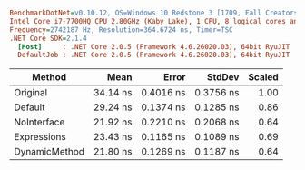 ``` ini

BenchmarkDotNet=v0.10.12, OS=Windows 10 Redstone 3 [1709, Fall Creators Update] (10.0.16299.248)
Intel Core i7-7700HQ CPU 2.80GHz (Kaby Lake), 1 CPU, 8 logical cores and 4 physical cores
Frequency=2742187 Hz, Resolution=364.6724 ns, Timer=TSC
.NET Core SDK=2.1.4
  [Host]     : .NET Core 2.0.5 (Framework 4.6.26020.03), 64bit RyuJIT
  DefaultJob : .NET Core 2.0.5 (Framework 4.6.26020.03), 64bit RyuJIT


```
|        Method |     Mean |     Error |    StdDev | Scaled |
|-------------- |---------:|----------:|----------:|-------:|
|      Original | 34.14 ns | 0.4016 ns | 0.3756 ns |   1.00 |
|       Default | 29.24 ns | 0.1374 ns | 0.1285 ns |   0.86 |
|   NoInterface | 21.92 ns | 0.2210 ns | 0.2068 ns |   0.64 |
|   Expressions | 23.43 ns | 0.1165 ns | 0.1089 ns |   0.69 |
| DynamicMethod | 21.80 ns | 0.1269 ns | 0.1187 ns |   0.64 |
